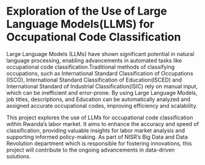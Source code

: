 # Exploration of the Use of Large Language Models(LLMS) for Occupational Code Classification

Large Language Models (LLMs) have shown significant potential in natural language processing, enabling advancements in automated tasks like occupational code classification.Traditional methods of classifying occupations, such as International Standard Classification of Occupations (ISCO), International Standard Classification of Education(ISCED) and  International Standard of Industrial Classification(ISIC) rely on manual input, which can be inefficient and error-prone. By using Large Language Models, job titles, descriptions, and Education can be automatically analyzed and assigned accurate occupational codes, improving efficiency and scalability.

This project explores the use of LLMs for occupational code classification within Rwanda’s labor market. It aims to enhance the accuracy and speed of classification, providing valuable insights for labor market analysis and supporting informed policy-making. As part of NISR’s Big Data and Data Revolution department which is responsible for fostering innovations, this project will contribute to the ongoing advancements in data-driven solutions.
